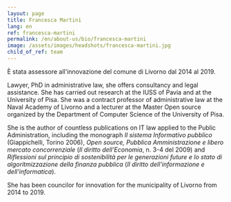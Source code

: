 ```yaml
---
layout: page
title: Francesca Martini
lang: en
ref: francesca-martini
permalink: /en/about-us/bio/francesca-martini
image: /assets/images/headshots/francesca-martini.jpg
child_of_ref: team
---
```


È stata assessore all'innovazione del comune di Livorno dal 2014 al 2019.

Lawyer, PhD in administrative law, she offers consultancy and legal assistance. She has carried out research at the IUSS of Pavia and at the University of Pisa. She was a contract professor of administrative law at the Naval Academy of Livorno and a lecturer at the Master Open source organized by the Department of Computer Science of the University of Pisa.

She is the author of countless publications on IT law applied to the Public Administration, including the monograph *Il sistema Informativo pubblico* (Giappichelli, Torino 2006), *Open source, Pubblica Amministrazione e libero mercato concorrenziale* (*Il diritto dell’Economia*, n. 3-4 del 2009) and *Riflessioni sul principio di sostenibilità per le generazioni future e lo stato di algoritmizzazione della finanza pubblica* (*Il diritto dell'informazione e dell’informatica*).

She has been councilor for innovation for the municipality of Livorno from 2014 to 2019.
